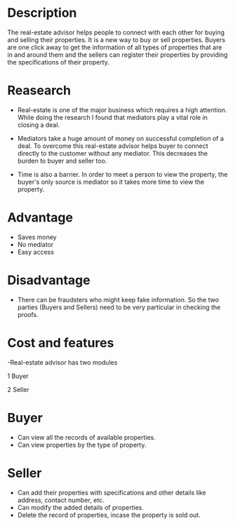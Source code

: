 # Description

The real-estate advisor helps people to connect with each other for buying and selling their properties. It is a new way to buy or sell properties. Buyers are one click away to get the information of all types of properties that are in and around them and the sellers can register their properties by providing the specifications of their property.

# Reasearch

- Real-estate is one of the major business which requires a high attention. While doing the research I found that mediators play a vital role in closing a deal.

- Mediators take a huge amount of money on successful completion of a deal. To overcome this real-estate advisor helps buyer to connect directly to the customer without any mediator. This decreases the burden to buyer and seller too.

- Time is also a barrier. In order to meet a person to view the property, the buyer's only source is mediator so it takes more time to view the property.

# Advantage
- Saves money
- No mediator
- Easy access

# Disadvantage
- There can be fraudsters who might keep fake information. So the two parties (Buyers and Sellers) need to be very particular in checking the proofs.

# Cost and features
-Real-estate advisor has two modules

  1 Buyer
  
  2 Seller
  
# Buyer
  - Can view all the records of available properties.
   - Can view properties by the type of property.

# Seller
 - Can add their properties with specifications and other details like address, contact number, etc.
- Can modify the added details of properties.
- Delete the record of properties, incase the property is sold out.

